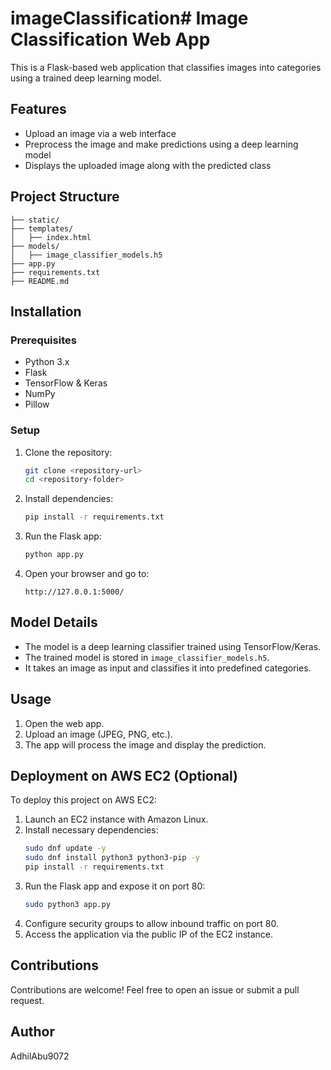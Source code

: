 # imageClassification# Image Classification Web App

This is a Flask-based web application that classifies images into categories using a trained deep learning model.

## Features
- Upload an image via a web interface
- Preprocess the image and make predictions using a deep learning model
- Displays the uploaded image along with the predicted class

## Project Structure
```
├── static/
├── templates/
│   ├── index.html
├── models/
│   ├── image_classifier_models.h5
├── app.py
├── requirements.txt
├── README.md
```

## Installation
### Prerequisites
- Python 3.x
- Flask
- TensorFlow & Keras
- NumPy
- Pillow

### Setup
1. Clone the repository:
   ```sh
   git clone <repository-url>
   cd <repository-folder>
   ```
2. Install dependencies:
   ```sh
   pip install -r requirements.txt
   ```
3. Run the Flask app:
   ```sh
   python app.py
   ```
4. Open your browser and go to:
   ```
   http://127.0.0.1:5000/
   ```

## Model Details
- The model is a deep learning classifier trained using TensorFlow/Keras.
- The trained model is stored in `image_classifier_models.h5`.
- It takes an image as input and classifies it into predefined categories.

## Usage
1. Open the web app.
2. Upload an image (JPEG, PNG, etc.).
3. The app will process the image and display the prediction.

## Deployment on AWS EC2 (Optional)
To deploy this project on AWS EC2:
1. Launch an EC2 instance with Amazon Linux.
2. Install necessary dependencies:
   ```sh
   sudo dnf update -y
   sudo dnf install python3 python3-pip -y
   pip install -r requirements.txt
   ```
3. Run the Flask app and expose it on port 80:
   ```sh
   sudo python3 app.py
   ```
4. Configure security groups to allow inbound traffic on port 80.
5. Access the application via the public IP of the EC2 instance.



## Contributions
Contributions are welcome! Feel free to open an issue or submit a pull request.

## Author
AdhilAbu9072

